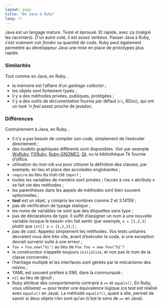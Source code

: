 ```yaml
---
layout: page
title: "De Java à Ruby"
lang: fr
---
```


Java est un langage mature. Testé et éprouvé. Et rapide, avec ça (malgré
les racontars). D’un autre coté, il est assez verbeux. Passer Java à
Ruby, c’est vraiment voir *fondre* sa quantité de code. Ruby peut
également permettre au développeur Java une mise en place de prototypes plus rapide.

### Similarités

Tout comme en Java, en Ruby…

* la mémoire est l’affaire d’un *garbage collector* ;
* les objets sont fortement typés ;
* il y a des méthodes privées, publiques, protégées ;
* il y a des outils de documentation fournis par défaut (`ri`, RDoc),
  qui ont un *look ‘n feel* assez proche de javadoc.

### Différences

Contrairement à Java, en Ruby…

* il n’y a pas besoin de compiler son code, simplement de l’exécuter
  directement ;
* des *toolkits* graphiques différents sont disponibles. Voir par
  exemple [WxRuby][1], [FXRuby][2], [Ruby-GNOME2][3], [Qt][4],
  ou la bibliothèque Tk fournie d’office.
* utilisation du mot-clé `end` pour clôturer la définition des classes,
  par exemple, en lieu et place des accolades englobantes ;
* `require` au lieu du mot-clé `import` ;
* toutes les variables de membre sont privées ; l’accès à ces «
  attributs » se fait *via* des méthodes ;
* les parenthèses dans les appels de méthodes sont bien souvent
  optionnelles ;
* **tout** est un objet, y compris les nombres comme 2 et 3.14159 ;
* pas de vérification de typage statique ;
* les noms de variables ne sont que des étiquettes sans type ;
* pas de déclarations de type. Il suffit d’assigner un nom à une
  nouvelle variable lorsque le besoin s’en fait sentir (par exemple, `a
  = [1,2,3]` plutôt que `int[] a = {1,2,3};`) ;
* pas de *cast*. Appelez simplement les méthodes. Vos tests unitaires
  devraient vous dire très vite, avant d’exécuter le code, si une
  exception devrait survenir suite à une erreur ;
* `foo = Foo.new("hi")` au lieu de `Foo foo = new Foo("hi")`
* le constructeur s’appelle toujours `initialize`, et non pas le nom de
  la classe concernée ;
* l’héritage multiple et les interfaces sont géréés par le mécanisme des
  mixins ;
* YAML est souvent préféré à XML dans la communauté ;
* `nil` au lieu de @null ;
* Ruby attribue des comportements contraire à `==` et `equals()`. En
  Ruby, vous utiliserez `==` pour tester une équivalence logique (ce
  test est réalisé avec `equals()` en Java). La méthode `equals?()`,
  quant à elle, permet de savoir si deux objets n’en sont qu’un (c’est
  le sens de `==` en Java).



[1]: https://github.com/eumario/wxruby
[2]: https://github.com/larskanis/fxruby
[3]: https://ruby-gnome2.osdn.jp/
[4]: https://github.com/ryanmelt/qtbindings/
